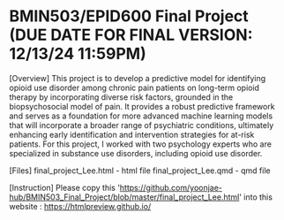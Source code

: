 
# BMIN503/EPID600 Final Project (DUE DATE FOR FINAL VERSION: 12/13/24 11:59PM)

[Overview]
This project is to develop a predictive model for identifying opioid use disorder among chronic pain patients on long-term opioid therapy by incorporating diverse risk factors, grounded in the biopsychosocial model of pain. It provides a robust predictive framework and serves as a foundation for more advanced machine learning models that will incorporate a broader range of psychiatric conditions, ultimately enhancing early identification and intervention strategies for at-risk patients. For this project, I worked with two psychology experts who are specialized in substance use disorders, including opioid use disorder.

[Files]
final_project_Lee.html - html file
final_project_Lee.qmd - qmd file

[Instruction]
Please copy this 'https://github.com/yoonjae-hub/BMIN503_Final_Project/blob/master/final_project_Lee.html' into this website : https://htmlpreview.github.io/


<!-- Links -->
[forking]: https://guides.github.com/activities/forking/

